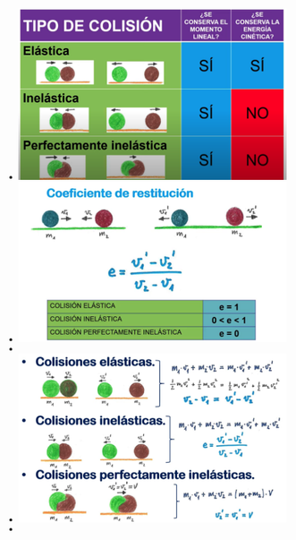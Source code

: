 - ![image.png](../assets/image_1676298352742_0.png)
- ![image.png](../assets/image_1676298743071_0.png)
-
- ![image.png](../assets/image_1676298682559_0.png)
-